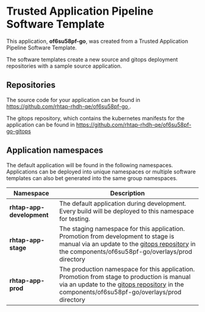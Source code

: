 # Trusted Application Pipeline Software Template

This application, **of6su58pf-go**, was created from a Trusted Application Pipeline Software Template.

The software templates create a new source and gitops deployment repositories with a sample source application. 

## Repositories

The source code for your application can be found in [https://github.com/rhtap-rhdh-qe/of6su58pf-go ](https://github.com/rhtap-rhdh-qe/of6su58pf-go ).
 
The gitops repository, which contains the kubernetes manifests for the application can be found in 
[https://github.com/rhtap-rhdh-qe/of6su58pf-go-gitops ](https://github.com/rhtap-rhdh-qe/of6su58pf-go-gitops ) 

## Application namespaces 

The default application will be found in the following namespaces. Applications can be deployed into unique namespaces or multiple software templates can also bet generated into the same group namespaces.  

|  Namespace   |  Description   |  
| -------- | -------- |   
| **rhtap-app-development** | The default application during development. Every build will be deployed to this namespace for testing. | 
| **rhtap-app-stage** | The staging namespace for this application. Promotion from development to stage is manual via an update to the [gitops repository](https://github.com/rhtap-rhdh-qe/of6su58pf-go-gitops ) in the components/of6su58pf-go/overlays/prod directory |  
| **rhtap-app-prod** | The production namespace for this application. Promotion from stage to production is manual via an update to the [gitops repository](https://github.com/rhtap-rhdh-qe/of6su58pf-go-gitops ) in the components/of6su58pf-go/overlays/prod directory | 